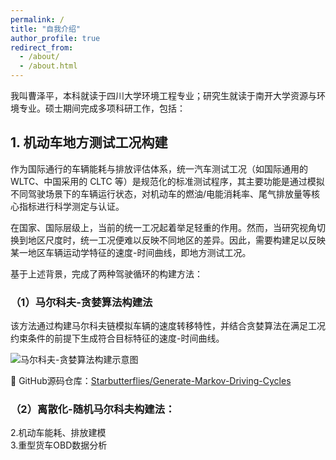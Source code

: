 ```yaml
---
permalink: /
title: "自我介绍"
author_profile: true
redirect_from: 
  - /about/
  - /about.html
---
```


我叫曹泽平，本科就读于四川大学环境工程专业；研究生就读于南开大学资源与环境专业。硕士期间完成多项科研工作，包括：

## 1. 机动车地方测试工况构建

作为国际通行的车辆能耗与排放评估体系，统一汽车测试工况（如国际通用的 WLTC、中国采用的 CLTC 等）是规范化的标准测试程序，其主要功能是通过模拟不同驾驶场景下的车辆运行状态，对机动车的燃油/电能消耗率、尾气排放量等核心指标进行科学测定与认证。

在国家、国际层级上，当前的统一工况起着举足轻重的作用。然而，当研究视角切换到地区尺度时，统一工况便难以反映不同地区的差异。因此，需要构建足以反映某一地区车辆运动学特征的速度-时间曲线，即地方测试工况。

基于上述背景，完成了两种驾驶循环的构建方法：

### （1）马尔科夫-贪婪算法构建法

该方法通过构建马尔科夫链模拟车辆的速度转移特性，并结合贪婪算法在满足工况约束条件的前提下生成符合目标特征的速度-时间曲线。

![马尔科夫-贪婪算法构建示意图](https://github.com/user-attachments/assets/4b325272-8f0b-4b73-a226-3a4fb9cbc7de)

📎 GitHub源码仓库：[Starbutterflies/Generate-Markov-Driving-Cycles](https://github.com/Starbutterflies/Generate-Markov-Driving-Cycles)


### （2）离散化-随机马尔科夫构建法：


2.机动车能耗、排放建模  
3.重型货车OBD数据分析  
